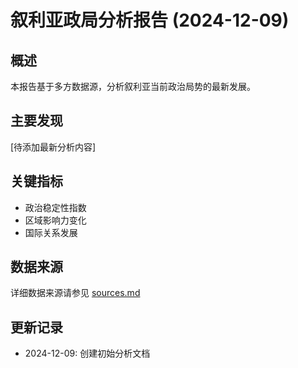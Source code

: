 # 叙利亚政局分析报告 (2024-12-09)

## 概述

本报告基于多方数据源，分析叙利亚当前政治局势的最新发展。

## 主要发现

[待添加最新分析内容]

## 关键指标

- 政治稳定性指数
- 区域影响力变化
- 国际关系发展

## 数据来源

详细数据来源请参见 [sources.md](./sources.md)

## 更新记录

- 2024-12-09: 创建初始分析文档
